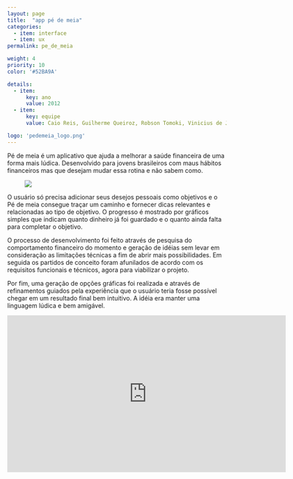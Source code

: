 ```yaml
---
layout: page
title:  "app pé de meia"
categories:
  - item: interface
  - item: ux
permalink: pe_de_meia

weight: 4
priority: 10
color: '#52BA9A'

details:
  - item:
      key: ano
      value: 2012
  - item:
      key: equipe
      value: Caio Reis, Guilherme Queiroz, Robson Tomoki, Vinicius de Jesus

logo: 'pedemeia_logo.png'
---
```


Pé de meia é um aplicativo que ajuda a melhorar a saúde financeira de uma forma mais lúdica. Desenvolvido para jovens brasileiros com maus hábitos financeiros mas que desejam mudar essa rotina e não sabem como.

<figure><img src="{{ site.baseurl }}/assets/pe_de_meia/proj_pe_de_meia_verde.png"/></figure>

O usuário só precisa adicionar seus desejos pessoais como objetivos e o Pé de meia consegue traçar um caminho e fornecer dicas relevantes e relacionadas ao tipo de objetivo. O progresso é mostrado por gráficos simples que indicam quanto dinheiro já foi guardado e o quanto ainda falta para completar o objetivo.

O processo de desenvolvimento foi feito através de pesquisa do comportamento financeiro do momento e geração de idéias sem levar em consideração as limitações técnicas a fim de abrir mais possibilidades. Em seguida os partidos de conceito foram afunilados de acordo com os requisitos funcionais e técnicos, agora para viabilizar o projeto.

Por fim, uma geração de opções gráficas foi realizada e através de refinamentos guiados pela experiência que o usuário teria fosse possível chegar em um resultado final bem intuitivo. A idéia era manter uma linguagem lúdica e bem amigável.

<iframe src="https://player.vimeo.com/video/62218485?byline=0&portrait=0" width="640" height="360" frameborder="0" webkitallowfullscreen mozallowfullscreen allowfullscreen></iframe>
